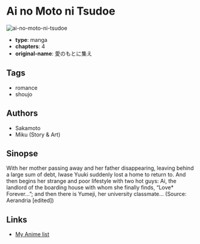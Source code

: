 # Ai no Moto ni Tsudoe

![ai-no-moto-ni-tsudoe](https://cdn.myanimelist.net/images/manga/3/10916.jpg)

-   **type**: manga
-   **chapters**: 4
-   **original-name**: 愛のもとに集え

## Tags

-   romance
-   shoujo

## Authors

-   Sakamoto
-   Miku (Story & Art)

## Sinopse

With her mother passing away and her father disappearing, leaving behind a large sum of debt, Iwase Yuuki suddenly lost a home to return to. And then begins her strange and poor lifestyle with two hot guys: Ai, the landlord of the boarding house with whom she finally finds, “Love\* Forever…”; and then there is Yumeji, her university classmate… (Source: Aerandria [edited])

## Links

-   [My Anime list](https://myanimelist.net/manga/7720/Ai_no_Moto_ni_Tsudoe)
